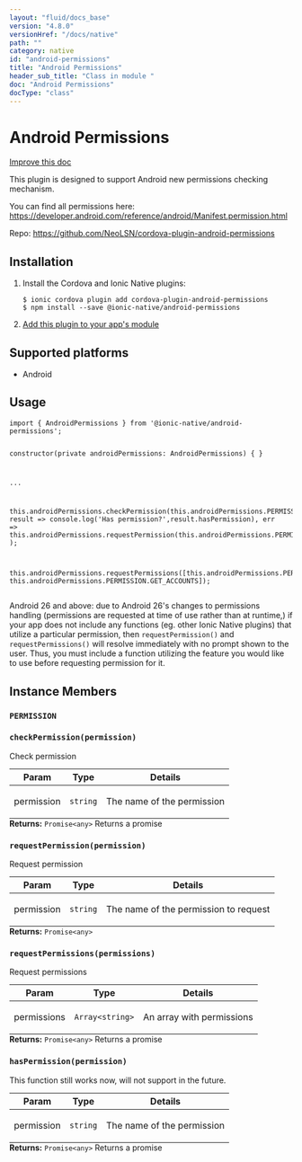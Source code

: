 ```yaml
---
layout: "fluid/docs_base"
version: "4.8.0"
versionHref: "/docs/native"
path: ""
category: native
id: "android-permissions"
title: "Android Permissions"
header_sub_title: "Class in module "
doc: "Android Permissions"
docType: "class"
---
```


<h1 class="api-title">Android Permissions</h1>

<a class="improve-v2-docs" href="http://github.com/ionic-team/ionic-native/edit/master/src/@ionic-native/plugins/android-permissions/index.ts#L1">
  Improve this doc
</a>







<p>This plugin is designed to support Android new permissions checking mechanism.</p>
<p>You can find all permissions here: <a href="https://developer.android.com/reference/android/Manifest.permission.html">https://developer.android.com/reference/android/Manifest.permission.html</a></p>


<p>Repo:
  <a href="https://github.com/NeoLSN/cordova-plugin-android-permissions">
    https://github.com/NeoLSN/cordova-plugin-android-permissions
  </a>
</p>


<h2><a class="anchor" name="installation" href="#installation"></a>Installation</h2>
<ol class="installation">
  <li>Install the Cordova and Ionic Native plugins:<br>
    <pre><code class="nohighlight">$ ionic cordova plugin add cordova-plugin-android-permissions
$ npm install --save @ionic-native/android-permissions
</code></pre>
  </li>
  <li><a href="https://ionicframework.com/docs/native/#Add_Plugins_to_Your_App_Module">Add this plugin to your app's module</a></li>
</ol>



<h2><a class="anchor" name="platforms" href="#platforms"></a>Supported platforms</h2>
<ul>
  <li>Android</li>
</ul>






<h2><a class="anchor" name="usage" href="#usage"></a>Usage</h2>
<pre><code>import { AndroidPermissions } from &#39;@ionic-native/android-permissions&#39;;


constructor(private androidPermissions: AndroidPermissions) { }

...

this.androidPermissions.checkPermission(this.androidPermissions.PERMISSION.CAMERA).then(
  result =&gt; console.log(&#39;Has permission?&#39;,result.hasPermission),
  err =&gt; this.androidPermissions.requestPermission(this.androidPermissions.PERMISSION.CAMERA)
);

this.androidPermissions.requestPermissions([this.androidPermissions.PERMISSION.CAMERA, this.androidPermissions.PERMISSION.GET_ACCOUNTS]);
</code></pre>
<p>Android 26 and above: due to Android 26&#39;s changes to permissions handling (permissions are requested at time of use rather than at runtime,) if your app does not include any functions (eg. other Ionic Native plugins) that utilize a particular permission, then <code>requestPermission()</code> and <code>requestPermissions()</code> will resolve immediately with no prompt shown to the user.  Thus, you must include a function utilizing the feature you would like to use before requesting permission for it.</p>








<h2><a class="anchor" name="instance-members" href="#instance-members"></a>Instance Members</h2>
<h3><a class="anchor" name="PERMISSION" href="#PERMISSION"></a><code>PERMISSION</code></h3>




<h3><a class="anchor" name="checkPermission" href="#checkPermission"></a><code>checkPermission(permission)</code></h3>


Check permission
<table class="table param-table" style="margin:0;">
  <thead>
  <tr>
    <th>Param</th>
    <th>Type</th>
    <th>Details</th>
  </tr>
  </thead>
  <tbody>
  <tr>
    <td>
      permission</td>
    <td>
      <code>string</code>
    </td>
    <td>
      <p>The name of the permission</p>
</td>
  </tr>
  </tbody>
</table>

<div class="return-value" markdown="1">
  <i class="icon ion-arrow-return-left"></i>
  <b>Returns:</b> <code>Promise&lt;any&gt;</code> Returns a promise
</div><h3><a class="anchor" name="requestPermission" href="#requestPermission"></a><code>requestPermission(permission)</code></h3>


Request permission
<table class="table param-table" style="margin:0;">
  <thead>
  <tr>
    <th>Param</th>
    <th>Type</th>
    <th>Details</th>
  </tr>
  </thead>
  <tbody>
  <tr>
    <td>
      permission</td>
    <td>
      <code>string</code>
    </td>
    <td>
      <p>The name of the permission to request</p>
</td>
  </tr>
  </tbody>
</table>

<div class="return-value" markdown="1">
  <i class="icon ion-arrow-return-left"></i>
  <b>Returns:</b> <code>Promise&lt;any&gt;</code> 
</div><h3><a class="anchor" name="requestPermissions" href="#requestPermissions"></a><code>requestPermissions(permissions)</code></h3>


Request permissions
<table class="table param-table" style="margin:0;">
  <thead>
  <tr>
    <th>Param</th>
    <th>Type</th>
    <th>Details</th>
  </tr>
  </thead>
  <tbody>
  <tr>
    <td>
      permissions</td>
    <td>
      <code>Array&lt;string&gt;</code>
    </td>
    <td>
      <p>An array with permissions</p>
</td>
  </tr>
  </tbody>
</table>

<div class="return-value" markdown="1">
  <i class="icon ion-arrow-return-left"></i>
  <b>Returns:</b> <code>Promise&lt;any&gt;</code> Returns a promise
</div><h3><a class="anchor" name="hasPermission" href="#hasPermission"></a><code>hasPermission(permission)</code></h3>


This function still works now, will not support in the future.
<table class="table param-table" style="margin:0;">
  <thead>
  <tr>
    <th>Param</th>
    <th>Type</th>
    <th>Details</th>
  </tr>
  </thead>
  <tbody>
  <tr>
    <td>
      permission</td>
    <td>
      <code>string</code>
    </td>
    <td>
      <p>The name of the permission</p>
</td>
  </tr>
  </tbody>
</table>

<div class="return-value" markdown="1">
  <i class="icon ion-arrow-return-left"></i>
  <b>Returns:</b> <code>Promise&lt;any&gt;</code> Returns a promise
</div>





